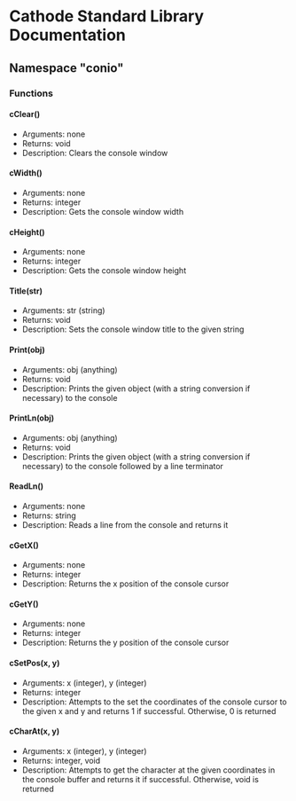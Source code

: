 # Cathode Standard Library Documentation

## Namespace "conio"

### Functions

#### cClear()

*	Arguments: none
*	Returns: void
*	Description: Clears the console window

#### cWidth()

*	Arguments: none
*	Returns: integer
*	Description: Gets the console window width

#### cHeight()

*	Arguments: none
*	Returns: integer
*	Description: Gets the console window height

#### Title(str)

*	Arguments: str (string)
*	Returns: void
*	Description: Sets the console window title to the given string

#### Print(obj)

*	Arguments: obj (anything)
*	Returns: void
*	Description: Prints the given object (with a string conversion if necessary) to the console

#### PrintLn(obj)

*	Arguments: obj (anything)
*	Returns: void
*	Description: Prints the given object (with a string conversion if necessary) to the console followed by a line terminator

#### ReadLn()

*	Arguments: none
*	Returns: string
*	Description: Reads a line from the console and returns it

#### cGetX()

*	Arguments: none
*	Returns: integer
*	Description: Returns the x position of the console cursor

#### cGetY()

*	Arguments: none
*	Returns: integer
*	Description: Returns the y position of the console cursor

#### cSetPos(x, y)

*	Arguments: x (integer), y (integer)
*	Returns: integer
*	Description: Attempts to the set the coordinates of the console cursor to the given x and y and returns 1 if successful. Otherwise, 0 is returned

#### cCharAt(x, y)

*	Arguments: x (integer), y (integer)
*	Returns: integer, void
*	Description: Attempts to get the character at the given coordinates in the console buffer and returns it if successful. Otherwise, void is returned
